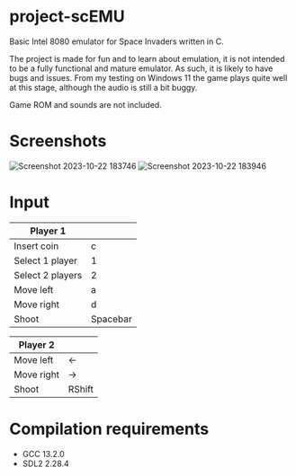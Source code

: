 # project-scEMU

Basic Intel 8080 emulator for Space Invaders written in C.

The project is made for fun and to learn about emulation, it is not intended to be a fully functional and mature emulator. As such, it is likely to have bugs and issues. From my testing on Windows 11 the game plays quite well at this stage, although the audio is still a bit buggy.

Game ROM and sounds are not included.

# Screenshots
![Screenshot 2023-10-22 183746](https://github.com/Odiob/project-scEMU/assets/49337664/1be0d794-36f4-4613-b9c8-b26cf224bb18) ![Screenshot 2023-10-22 183946](https://github.com/Odiob/project-scEMU/assets/49337664/b6c64b28-e886-4c8b-b0ff-eb32a9b536a8)



# Input
| Player 1  |  |
| ------------- | ------------- |
| Insert coin  | c  |
| Select 1 player  | 1  |
| Select 2 players  | 2  |
| Move left  | a  |
| Move right  | d  |
| Shoot | Spacebar  |

| Player 2  |  |
| ------------- | ------------- |
| Move left  | ←  |
| Move right  | →  |
| Shoot | RShift  |


# Compilation requirements
 - GCC 13.2.0
 - SDL2 2.28.4
